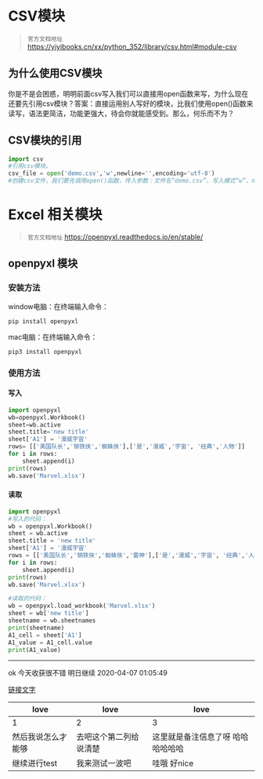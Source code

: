 # CSV模块
> `官方文档地址` 
> https://yiyibooks.cn/xx/python_352/library/csv.html#module-csv


## 为什么使用CSV模块
你是不是会困惑，明明前面csv写入我们可以直接用open函数来写，为什么现在还要先引用csv模块？答案：直接运用别人写好的模块，比我们使用open()函数来读写，语法更简洁，功能更强大，待会你就能感受到。那么，何乐而不为？

## CSV模块的引用

```python
import csv
#引用csv模块。
csv_file = open('demo.csv','w',newline='',encoding='utf-8')
#创建csv文件，我们要先调用open()函数，传入参数：文件名“demo.csv”、写入模式“w”、newline=''、encoding='utf-8'。
```

# Excel 相关模块
> `官方文档地址` 
> https://openpyxl.readthedocs.io/en/stable/
## openpyxl 模块
### 安装方法
window电脑：在终端输入命令：
```
pip install openpyxl
```
mac电脑：在终端输入命令：
```
pip3 install openpyxl
```

### 使用方法

#### 写入
```python
import openpyxl 
wb=openpyxl.Workbook() 
sheet=wb.active
sheet.title='new title'
sheet['A1'] = '漫威宇宙'
rows= [['美国队长','钢铁侠','蜘蛛侠'],['是','漫威','宇宙', '经典','人物']]
for i in rows:
    sheet.append(i)
print(rows)
wb.save('Marvel.xlsx')
```

#### 读取
```python
import openpyxl 
#写入的代码：
wb = openpyxl.Workbook() 
sheet = wb.active
sheet.title = 'new title'
sheet['A1'] = '漫威宇宙'
rows = [['美国队长','钢铁侠','蜘蛛侠','雷神'],['是','漫威','宇宙', '经典','人物']]
for i in rows:
    sheet.append(i)
print(rows)
wb.save('Marvel.xlsx')

#读取的代码：
wb = openpyxl.load_workbook('Marvel.xlsx')
sheet = wb['new title']
sheetname = wb.sheetnames
print(sheetname)
A1_cell = sheet['A1']
A1_value = A1_cell.value
print(A1_value)
```

---  
ok 今天收获很不错 明日继续 2020-04-07 01:05:49



[链接文字](www.baidu.com "测试")


love|love|love|
-|-|-|
1|2|3|
然后我说怎么才能够|去吧这个第二列给说清楚|这里就是备注信息了呀 哈哈哈哈哈哈
继续进行test|我来测试一波吧|哇哦  好nice
